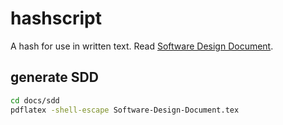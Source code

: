 # hashscript
A hash for use in written text. Read [Software Design Document](docs/sdd/Software-Design-Document.pdf).

## generate SDD
```sh
cd docs/sdd
pdflatex -shell-escape Software-Design-Document.tex
```
